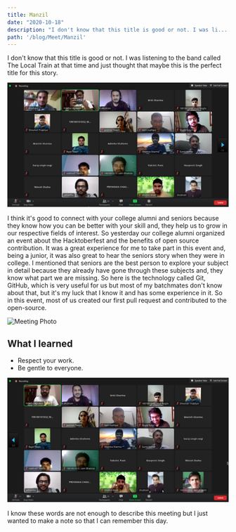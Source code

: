 ```yaml
---
title: Manzil
date: "2020-10-18"
description: "I don't know that this title is good or not. I was li....."
path: '/blog/Meet/Manzil'
---
```


I don't know that this title is good or not. I was listening to the band called The Local Train at that time and just thought that maybe this is the perfect title for this story.

![Meeting Photo](./meet1.png)

I think it's good to connect with your college alumni and seniors because they know how you can be better with your skill and, they help us to grow in our respective fields of interest. So yesterday our college alumni organized an event about the Hacktoberfest and the benefits of open source contribution. It was a great experience for me to take part in this event and, being a junior, it was also great to hear the seniors story when they were in college. I mentioned that seniors are the best person to explore your subject in detail because they already have gone through these subjects and, they know what part we are missing. So here is the technology called Git, GitHub, which is very useful for us but most of my batchmates don't know about that, but it's my luck that I know it and has some experience in it. So in this event, most of us created our first pull request and contributed to the open-source.

![Meeting Photo](./meet.png)

## What I learned 
 * Respect your work.
 * Be gentle to everyone.


![Meeting Photo](./meet2.png)


I know these words are not enough to describe this meeting but I just wanted to make a note so that I can remember this day.
